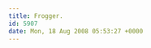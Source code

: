 ```yaml
---
title: Frogger.
id: 5907
date: Mon, 18 Aug 2008 05:53:27 +0000
---
```


<object height="300" width="400"><param name="allowfullscreen" value="true"></param><param name="allowscriptaccess" value="always"></param><param name="movie" value="http://www.vimeo.com/moogaloop.swf?clip_id=1548353&server=www.vimeo.com&show_title=1&show_byline=1&show_portrait=0&color=&fullscreen=1"></param><embed allowfullscreen="true" allowscriptaccess="always" height="300" src="https://www.vimeo.com/moogaloop.swf?clip_id=1548353&server=www.vimeo.com&show_title=1&show_byline=1&show_portrait=0&color=&fullscreen=1" type="application/x-shockwave-flash" width="400"></embed></object>






